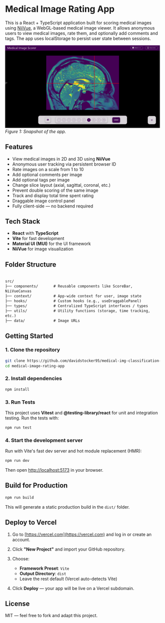 # Medical Image Rating App

This is a React + TypeScript application built for scoring medical images using [NiiVue](https://github.com/niivue/niivue), a WebGL-based medical image viewer. It allows anonymous users to view medical images, rate them, and optionally add comments and tags. The app uses localStorage to persist user state between sessions. 


![app-snapshot](./doc/images/app-snapshot.png)
*Figure 1: Snapshot of the app.*

## Features

- View medical images in 2D and 3D using **NiiVue**
- Anonymous user tracking via persistent browser ID
- Rate images on a scale from 1 to 10
- Add optional comments per image
- Add optional tags per image
- Change slice layout (axial, sagittal, coronal, etc.)
- Prevent double scoring of the same image
- Track and display total time spent rating
- Draggable image control panel
- Fully client-side — no backend required


## Tech Stack

- **React** with **TypeScript**
- **Vite** for fast development
- **Material UI (MUI)** for the UI framework
- **NiiVue** for image visualization


## Folder Structure

```

src/
├── components/       # Reusable components like ScoreBar, NiiVueCanvas
├── context/          # App-wide context for user, image state
├── hooks/            # Custom hooks (e.g., useDraggablePanel)
├── types/            # Centralized TypeScript interfaces / types
├── utils/            # Utility functions (storage, time tracking, etc.)
├── data/             # Image URLs

````


## Getting Started

### 1. Clone the repository

```bash
git clone https://github.com/davidstocker95/medical-img-classification-app.git
cd medical-image-rating-app
````

### 2. Install dependencies

```bash
npm install
```


### 3. Run Tests

This project uses **Vitest** and **@testing-library/react** for unit and integration testing.
Run the tests with:

```bash
npm run test
```

### 4. Start the development server

Run with Vite's fast dev server and hot module replacement (HMR):

```bash
npm run dev
```

Then open [http://localhost:5173](http://localhost:5173) in your browser.


## Build for Production

```bash
npm run build
```

This will generate a static production build in the `dist/` folder.


## Deploy to Vercel

1. Go to [https://vercel.com](https://vercel.com) and log in or create an account.

2. Click **"New Project"** and import your GitHub repository.

3. Choose:

   * **Framework Preset**: `Vite`
   * **Output Directory**: `dist`
   * Leave the rest default (Vercel auto-detects Vite)

4. Click **Deploy** — your app will be live on a Vercel subdomain.


## License

MIT — feel free to fork and adapt this project.

